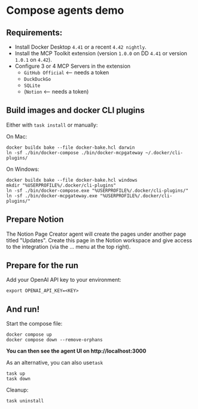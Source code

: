 # Compose agents demo

## Requirements:

+ Install Docker Desktop `4.41` or a recent `4.42 nightly`.
+ Install the MCP Toolkit extension (version `1.0.0` on DD `4.41` or version `1.0.1` on `4.42`).
+ Configure 3 or 4 MCP Servers in the extension
  + `GitHub Official` <-- needs a token
  + `DuckDuckGo`
  + `SQLite`
  + (`Notion` <-- needs a token)

## Build images and docker CLI plugins

Either with `task install` or manually:

On Mac:

```console
docker buildx bake --file docker-bake.hcl darwin
ln -sf ./bin/docker-compose ./bin/docker-mcpgateway ~/.docker/cli-plugins/
```

On Windows:

```console
docker buildx bake --file docker-bake.hcl windows
mkdir "%USERPROFILE%/.docker/cli-plugins"
ln -sf ./bin/docker-compose.exe "%USERPROFILE%/.docker/cli-plugins/"
ln -sf ./bin/docker-mcpgateway.exe "%USERPROFILE%/.docker/cli-plugins/"
```

## Prepare Notion

The Notion Page Creator agent will create the pages under another page
titled "Updates". Create this page in the Notion workspace and give access
to the integration (via the ... menu at the top right).

## Prepare for the run

Add your OpenAI API key to your environment:

```console
export OPENAI_API_KEY=<KEY>
```

## And run!

Start the compose file:

```console
docker compose up
docker compose down --remove-orphans
```

**You can then see the agent UI on http://localhost:3000**

As an alternative, you can also use`task`

```console
task up
task down
```

Cleanup:

```console
task uninstall
```
